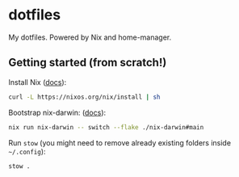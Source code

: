 # dotfiles

My dotfiles. Powered by Nix and home-manager.

## Getting started (from scratch!)

Install Nix ([docs](https://nix.dev/install-nix)):

```sh
curl -L https://nixos.org/nix/install | sh
```

Bootstrap nix-darwin: ([docs](https://github.com/LnL7/nix-darwin/?tab=readme-ov-file#step-2-installing-nix-darwin)):

```sh
nix run nix-darwin -- switch --flake ./nix-darwin#main
```

Run `stow` (you might need to remove already existing folders inside `~/.config`):

```sh
stow .
```
